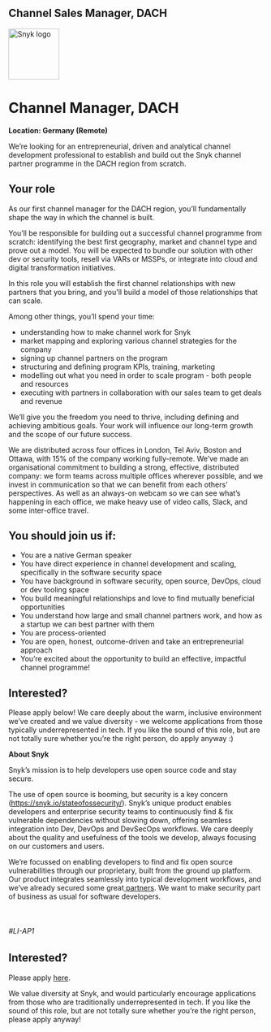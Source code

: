 Channel Sales Manager, DACH 
---

<img src="https://res.cloudinary.com/snyk/image/upload/v1537345894/press-kit/brand/logo-black.png" width="100" alt="Snyk logo" />

<h1><strong>Channel Manager, DACH</strong></h1>
<p><strong>Location: Germany (Remote) </strong></p>
<p><span style="font-weight: 400;">We’re looking for an entrepreneurial, driven and analytical channel development professional to establish and build out the Snyk channel partner programme in the DACH region from scratch.</span></p>
<h2><strong>Your role</strong></h2>
<p><span style="font-weight: 400;">As our first channel manager for the DACH region, you’ll fundamentally shape the way in which the channel is built.</span></p>
<p><span style="font-weight: 400;">You’ll be responsible for building out a successful channel programme from scratch: identifying the best first geography, market and channel type and prove out a model. You will be expected to bundle our solution with other dev or security tools, resell via VARs or MSSPs, or integrate into cloud and digital transformation initiatives.</span></p>
<p><span style="font-weight: 400;">In this role you will establish the first channel relationships with new partners that you bring, and you'll build a model of those relationships that can scale. </span></p>
<p><span style="font-weight: 400;">Among other things, you’ll spend your time:</span></p>
<ul>
<li style="font-weight: 400;"><span style="font-weight: 400;">understanding how to make channel work for Snyk</span></li>
<li style="font-weight: 400;"><span style="font-weight: 400;">market mapping and exploring various channel strategies for the company</span></li>
<li style="font-weight: 400;"><span style="font-weight: 400;">signing up channel partners on the program</span></li>
<li style="font-weight: 400;"><span style="font-weight: 400;">structuring and defining program KPIs, training, marketing</span></li>
<li style="font-weight: 400;"><span style="font-weight: 400;">modelling out what you need in order to scale program - both people and resources</span></li>
<li style="font-weight: 400;"><span style="font-weight: 400;">executing with partners in collaboration with our sales team to get deals and revenue</span></li>
</ul>
<p><span style="font-weight: 400;">We’ll give you the freedom you need to thrive, including defining and achieving ambitious goals. Your work will influence our long-term growth and the scope of our future success.</span></p>
<p><span style="font-weight: 400;">We are distributed across four offices in London, Tel Aviv, Boston and Ottawa, with 15% of the company working fully-remote. We’ve made an organisational commitment to building a strong, effective, distributed company: we form teams across multiple offices wherever possible, and we invest in communication so that we can benefit from each others’ perspectives. As well as an always-on webcam so we can see what’s happening in each office, we make heavy use of video calls, Slack, and some inter-office travel.</span></p>
<h2><strong>You should join us if:</strong></h2>
<ul>
<li style="font-weight: 400;"><span style="font-weight: 400;">You are a native German speaker </span></li>
<li style="font-weight: 400;"><span style="font-weight: 400;">You have direct experience in channel development and scaling, specifically in the software security space</span></li>
<li style="font-weight: 400;"><span style="font-weight: 400;">You have background in software security, open source, DevOps, cloud or dev tooling space</span></li>
<li style="font-weight: 400;"><span style="font-weight: 400;">You build meaningful relationships and love to find mutually beneficial opportunities</span></li>
<li style="font-weight: 400;"><span style="font-weight: 400;">You understand how large and small channel partners work, and how as a startup we can best partner with them</span></li>
<li style="font-weight: 400;"><span style="font-weight: 400;">You are process-oriented </span></li>
<li style="font-weight: 400;"><span style="font-weight: 400;">You are open, honest, outcome-driven and take an entrepreneurial approach</span></li>
<li style="font-weight: 400;"><span style="font-weight: 400;">You’re excited about the opportunity to build an effective, impactful channel programme!</span></li>
</ul>
<h2><strong>Interested?</strong></h2>
<p><span style="font-weight: 400;">Please apply below! We care deeply about the warm, inclusive environment we’ve created and we value diversity - we welcome applications from those typically underrepresented in tech. If you like the sound of this role, but are not totally sure whether you’re the right person, do apply anyway :)</span></p>
<p><strong>About Snyk</strong></p>
<p><span style="font-weight: 400;">Snyk’s mission is to help developers use open source code and stay secure. </span></p>
<p><span style="font-weight: 400;">The use of open source is booming, but security is a key concern (</span><a href="https://snyk.io/stateofossecurity/"><span style="font-weight: 400;">https://snyk.io/stateofossecurity/</span></a><span style="font-weight: 400;">). Snyk’s unique product enables developers and enterprise security teams to continuously find &amp; fix vulnerable dependencies without slowing down, offering seamless integration into Dev, DevOps and DevSecOps workflows. We care deeply about the quality and usefulness of the tools we develop, always focusing on our customers and users. </span></p>
<p><span style="font-weight: 400;">We’re focussed on enabling developers to find and fix open source vulnerabilities through our proprietary, built from the ground up platform. Our product integrates seamlessly into typical development workflows, and we’ve already secured some great</span><a href="https://snyk.io/partners"><span style="font-weight: 400;"> partners</span></a><span style="font-weight: 400;">. We want to make security part of business as usual for software developers.</span></p>
<p> </p>
<h6><em><span style="font-weight: 400;">#LI-AP1</span></em></h6>

Interested?
---

Please apply [here](https://boards.greenhouse.io/snyk/jobs/4614690002#app).

We value diversity at Snyk, and would particularly encourage applications from those who are traditionally underrepresented in tech.
If you like the sound of this role, but are not totally sure whether you’re the right person, please apply anyway!
